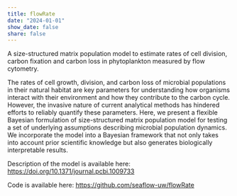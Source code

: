 ```yaml
---
title: flowRate
date: "2024-01-01"
show_date: false
share: false
---
```

A size-structured matrix population model to estimate rates of cell division, carbon fixation and carbon loss in phytoplankton measured by flow cytometry. 
<!--more--> 
The rates of cell growth, division, and carbon loss of microbial populations in their natural habitat are key parameters for understanding how organisms interact with their environment and how they contribute to the carbon cycle.  However, the invasive nature of current analytical methods has hindered efforts to reliably quantify these parameters. Here, we present a flexible Bayesian formulation of size-structured matrix population model for testing a set of underlying assumptions describing microbial population dynamics. We incorporate the model into a Bayesian framework that not only takes into account prior scientific knowledge but also generates biologically interpretable results. 

Description of the model is available here:
https://doi.org/10.1371/journal.pcbi.1009733

Code is available here: https://github.com/seaflow-uw/flowRate